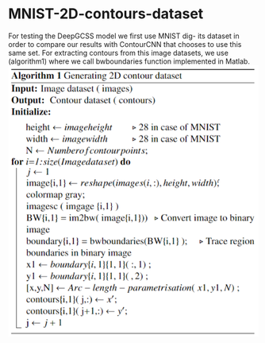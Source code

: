 # MNIST-2D-contours-dataset


For testing the DeepGCSS model  we first use MNIST dig-
its dataset in order to compare our results with ContourCNN
that chooses to use this same set. For extracting contours
from this image datasets, we use (algorithm1) where we call
bwboundaries function implemented in Matlab.
<img src="images/Algorithm1.PNG">

